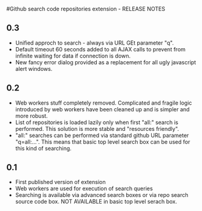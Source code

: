 #Github search code repositories extension - RELEASE NOTES

## 0.3
* Unified approch to search - always via URL GEt parameter "q".
* Default timeout 60 seconds added to all AJAX calls to prevent from infinite waiting for data if connection is down.
* New fancy error dialog provided as a replacement for all ugly javascript alert windows.

## 0.2
* Web workers stuff completely removed. Complicated and fragile logic introduced by web workers have been cleaned up
and is simpler and more robust.
* List of repositories is loaded lazily only when first "all:" search is performed. This solution is more stable and "resources friendly".
* "all:" searches can be performed via standard github URL parameter "q=all:...". This means that basic top level search box can be used for this kind of searching.

## 0.1
* First published version of extension
* Web workers are used for execution of search queries
* Searching is available via advanced search boxes or via repo search source code box. NOT AVAILABLE in basic top level serach box. 
 

